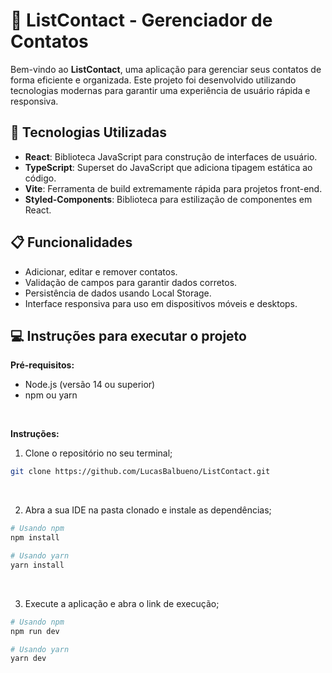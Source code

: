 # 📱 ListContact - Gerenciador de Contatos

Bem-vindo ao **ListContact**, uma aplicação para gerenciar seus contatos de forma eficiente e organizada. Este projeto foi desenvolvido utilizando tecnologias modernas para garantir uma experiência de usuário rápida e responsiva.

## 🚀 Tecnologias Utilizadas

- **React**: Biblioteca JavaScript para construção de interfaces de usuário.
- **TypeScript**: Superset do JavaScript que adiciona tipagem estática ao código.
- **Vite**: Ferramenta de build extremamente rápida para projetos front-end.
- **Styled-Components**: Biblioteca para estilização de componentes em React.

## 📋 Funcionalidades

- Adicionar, editar e remover contatos.
- Validação de campos para garantir dados corretos.
- Persistência de dados usando Local Storage.
- Interface responsiva para uso em dispositivos móveis e desktops.

## 💻 Instruções para executar o projeto

**Pré-requisitos:**
- Node.js (versão 14 ou superior)
- npm ou yarn

<br>

**Instruções:**
1. Clone o repositório no seu terminal;
```bash
git clone https://github.com/LucasBalbueno/ListContact.git
````
<br>

2. Abra a sua IDE na pasta clonado e instale as dependências;
```bash
# Usando npm
npm install

# Usando yarn
yarn install
```

<br>

3. Execute a aplicação e abra o link de execução;
```bash
# Usando npm
npm run dev

# Usando yarn
yarn dev
```